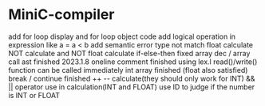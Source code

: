 # MiniC-compiler
add for loop display and for loop object code
add logical operation in expression like a = a < b
add semantic error type not match
float calculate
NOT calculate and NOT float calculate
if-else-then fixed
array dec / array call ast finished 2023.1.8
oneline comment finished using lex.l
read()/write() function can be called immediately
int array finished (float also satisfied)
break / continue finished
++ -- calculate(they should only work for INT)
&& || operator use in calculation(INT and FLOAT)
use ID to judge if the number is INT or FLOAT
